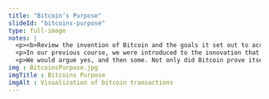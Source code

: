 ```yaml
--- 
title: "Bitcoin’s Purpose"
slideId: "bitcoins-purpose"
type: full-image
notes: |
  <p><b>Review the invention of Bitcoin and the goals it set out to accomplish.  Satoshi Nakamoto, the mysterious creator of Bitcoin, described their creation as an electronic peer-to-peer decentralized cash system. After 12 years of Bitcoin, we can confidently say that yes, Bitcoin has definitely satisfied that goal.</b></p>
  <p>In our previous course, we were introduced to the innovation that is Bitcoin. We talked about how it allowed for peer-to-peer cryptocurrency transactions. There is no doubt that Bitcoin was THE trailblazer in the cryptocurrency space, but did it fulfill its stated goal?</p>
  <p>We would argue yes, and then some. Not only did Bitcoin prove itself to be a viable way to transfer value, it arguably became a much better way to send value around the world than the existing cash transfer systems. When people send money across borders, they usually do it through a bank or a money transmitter like Western Union. This process can take up to several days, and often comes with exorbitant fees. With Bitcoin it might take up to an hour (if the network is busy) and a fee of under a dollar, no matter how much bitcoin is being sent.</p>
img : BitcoinsPurpose.jpg
imgTitle : Bitcoins Purpose
imgAlt : Visualization of bitcoin transactions
---
```

